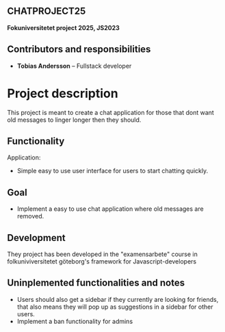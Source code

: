 ## CHATPROJECT25

**Fokuniversitetet project 2025, JS2023**

## Contributors and responsibilities

- **Tobias Andersson** – Fullstack developer

# Project description

This project is meant to create a chat application for those that dont want old messages to linger longer then they should.

## Functionality

Application:

- Simple easy to use user interface for users to start chatting quickly.

## Goal

- Implement a easy to use chat application where old messages are removed.

## Development

They project has been developed in the "examensarbete" course in folkuniviversitetet göteborg's framework for Javascript-developers

## Uninplemented functionalities and notes

- Users should also get a sidebar if they currently are looking for friends, that also means they will pop up as suggestions in a sidebar for other users.
- Implement a ban functionality for admins
